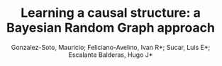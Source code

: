 ---
paperId: 13
author: Gonzalez-Soto, Mauricio; Feliciano-Avelino, Ivan R*; Sucar, Luis E*; Escalante Balderas, Hugo J*
title: "Learning a causal structure: a Bayesian Random Graph approach"
pdf: GonzalezSoto_LongPresentation_13.pdf
poster: GonzalezSoto_LongPresentation_13.png
alt: --
type: Oral
topic: Machine Learning
link: https://research.latinxinai.org/papers/neurips/2020/pdf/GonzalezSoto_LongPresentation_13.pdf
conference: neurips
year: 2020
tags: neurips-2020
---